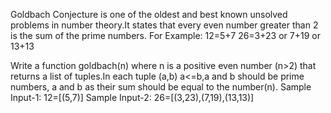 Goldbach Conjecture is one of the oldest and best known unsolved problems in number theory.It states that every even number greater than 2 is the sum of the prime numbers.
For Example:
12=5+7
26=3+23 or 7+19 or 13+13

Write a function goldbach(n) where n is a positive even number (n>2) that returns a list of tuples.In each tuple (a,b) a<=b,a and b should be prime numbers, a and b as their sum should be equal to the number(n).
Sample Input-1:
12=[(5,7)]
Sample Input-2:
26=[(3,23),(7,19),(13,13)]


 
